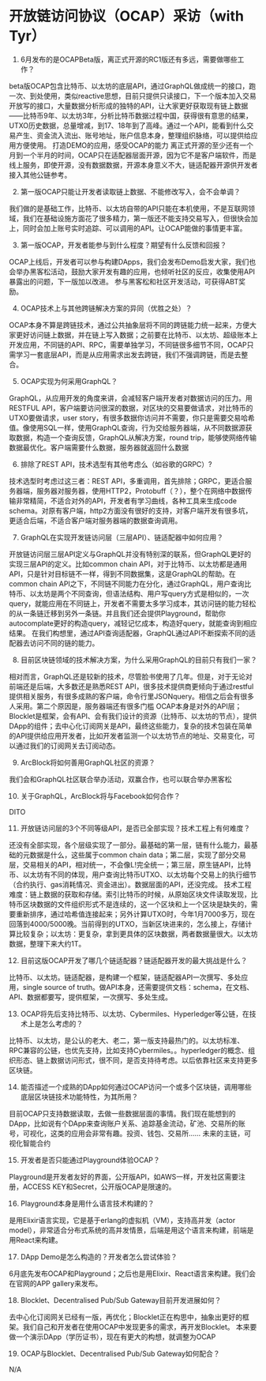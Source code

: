 # 开放链访问协议（OCAP）采访（with Tyr）

1. 6月发布的是OCAPBeta版，离正式开源的RC1版还有多远，需要做哪些工作？

beta版OCAP包含比特币、以太坊的底层API，通过GraphQL做成统一的接口，跑一次、到处使用，类似reactive思想，目前只提供只读接口，下一个版本加入交易开放写的接口，大量数据分析形成的独特的API，让大家更好获取现有链上数据
——比特币9年、以太坊3年，分析比特币数据过程中国，获得很有意思的结果，UTXO历史数据，总量增减，到17、18年到了高峰。通过一个API，能看到什么交易产生、资金流入流出、账号地址，账户信息本身，整理组织脉络，可以提供给应用方便使用。
打造DEMO的应用，感受OCAP的能力
离正式开源的至少还有一个月到一个半月的时间，OCAP只在适配器层面开源，因为它不是客户端软件，而是线上服务，即使开源，没有数据数据，开源本身意义不大，链适配器开源供开发者接入其他公链参考。

2. 第一版OCAP只能让开发者读取链上数据、不能修改写入，会不会单调？

我们做的是基础工作，比特币、以太坊自带的API只能在本机使用，不是互联网领域，我们在基础设施方面花了很多精力，第一版还不能支持交易写入，但很快会加上，同时会加上账号实时追踪、可以调用的API。让OCAP能做的事情更丰富。

3. 第一版OCAP，开发者能参与到什么程度？期望有什么反馈和回报？

OCAP上线后，开发者可以参与构建DApps，我们会发布Demo启发大家，我们也会举办黑客松活动，鼓励大家开发有趣的应用，也倾听社区的反应，收集使用API暴露出的问题，下一版加以改进。
参与黑客松和社区开发活动，可获得ABT奖励。

4. OCAP技术上与其他跨链解决方案的异同（优胜之处）？

OCAP本身不算是跨链技术，通过公共抽象层将不同的跨链能力统一起来，方便大家更好访问链上数据，并在链上写入数据；之前要在比特币、以太坊、超级账本上开发应用，不同链的API、RPC，需要单独学习，不同链很多细节不同，OCAP只需学习一套底层API，而是从应用需求出发去跨链，我们不强调跨链，而是去整合。

5. OCAP实现为何采用GraphQL？

GraphQL，从应用开发的角度来讲，会减轻客户端开发者对数据访问的压力。用RESTFUL API，客户端要访问很深的数据，对区块的交易要做请求，对比特币的UTXO要做请求，user story，有很多数据你访问并不需要，你只是需要交易哈希值。像使用SQL一样，使用GraphQL查询，行为交给服务器端，从不同数据源获取数据，构造一个查询反馈，GraphQL从解决方案，round trip，能够使网络传输数据最优化。客户端需要什么数据，服务器就返回什么数据

6. 排除了REST API，技术选型有其他考虑么（如谷歌的GRPC）?

技术选型时考虑过这三者：REST API，多重调用，首先排除；GRPC，更适合服务器端，服务器对服务器，使用HTTP2，Protobuff（？），整个在网络中数据传输非常精简，不适合对外的API，开发者有学习曲线，各种工具来生成code schema。对原有客户端，http2方面没有很好的支持，对客户端开发有很多坑，更适合后端，不适合客户端对服务器端的数据查询调用。

7. GraphQL在实现开发链访问层（三层API）、链适配器中如何应用？

开放链访问层三层API定义与GraphQL并没有特别深的联系，但GraphQL更好的实现三层API的定义。比如common chain API，对于比特币、以太坊都是通用API，只是针对目标链不一样，得到不同数据集，这是GraphQL的帮助。在common chain API之下，不同链不同能力在分化，通过GraphQL，用户查询比特币、以太坊是两个不同查询，但语法结构、用户写query方式是相似的，一次query，就能应用在不同链上，开发者不需要太多学习成本，其访问链的能力轻松的从一条链迁移到另外一条链。并且我们还会提供Playground，帮助你autocomplate更好的构造query，减轻记忆成本，构造好query，就能查询到相应结果。
在我们构想里，通过API查询适配器，GraphQL通过API不断探索不同的适配器去访问不同的链的能力。

8. 目前区块链领域的技术解决方案，为什么采用GraphQL的目前只有我们一家？

相对而言，GraphQL还是较新的技术，尽管脸书使用了几年。但是，对于无论对前端还是后端，大多数还是熟悉REST API，很多技术提供商更倾向于通过restful提供相关服务，有很多成熟的客户端，命令行里JSONquery。相信之后会有很多人采用。第二个原因是，服务器端还有很多门槛
OCAP本身是对外的API层；Blocklet是框架，会有API、会有我们设计的资源（比特币、以太坊的节点），提供DApp的组件；去中心化订阅网关是API，最终这些能力，复杂的技术包装在简单的API提供给应用开发者，比如开发者监测一个以太坊节点的地址、交易变化，可以通过我们的订阅网关去订阅动态。

9. ArcBlock将如何善用GraphQL社区的资源？

我们会和GraphQL社区联合举办活动，双赢合作，也可以联合举办黑客松

10. 关于GraphQL，ArcBlock将与Facebook如何合作？

DITO

11. 开放链访问层的3个不同等级API，是否已全部实现？技术工程上有何难度？

还没有全部实现，各个层级实现了一部分。最基础的第一层，链有什么能力，最基础的元数据是什么，这些属于common chain data；第二层，实现了部分交易层，交易相关的API，相对统一，不会像L!完全统一；第三层，原生链API，比特币、以太坊有不同的体现，用户查询比特币UTXO、以太坊每个交易上的执行细节（合约执行、gas消耗情况、资金进出）。数据层面的API，还没完成。
技术工程难度：链上数据的获取和存储。索引比特币的时候，从原始区块文件读取发现，比特币区块数据的文件组织形式不是连续的，这一个区块和上一个区块是缺失的，需要重新排序，通过哈希值连接起来；另外计算UTXO时，今年1月7000多万，现在回落到4000/5000晚。当前得到的UTXO，当新区块进来的，怎么接上，存储计算比较复杂；以太坊：更复杂，拿到更具体的区块数据，两者数据量很大。以太坊数据，整理下来大约1T。

12. 目前这版OCAP开发了哪几个链适配器？链适配器开发的最大挑战是什么？

比特币、以太坊。链适配器，是构建一个框架，链适配器API一次撰写、多处应用，single source of truth。做API本身，还需要提供文档：schema，在文档、API、数据都要写，提供框架，一次撰写、多处生成。

13. OCAP将先后支持比特币、以太坊、Cybermiles、Hyperledger等公链，在技术上是怎么考虑的？

比特币、以太坊，是公认的老大、老二，第一版支持最热门的。以太坊标准、RPC兼容的公链，也优先支持，比如支持Cybermiles。。hyperledger的概念、组织形态、链上数据访问形式，很不同，是否支持待考虑。以后依靠社区来支持更多区块链。

14. 能否描述一个成熟的DApp如何通过OCAP访问一个或多个区块链，调用哪些底层区块链技术功能特性，为其所用？

目前OCAP只支持数据读取，去做一些数据层面的事情。我们现在能想到的DApp，比如说有个DApp来查询账户关系、追踪基金流动，矿池、交易所的账号，可视化，这类的应用会非常有趣。投资、钱包、交易所……
未来的主链，可视化智能合约

15. 开发者是否只能通过Playground体验OCAP？

Playground是开发者友好的界面，公开版API，如AWS一样，开发社区需要注册，ACCESS KEY和Secret，公开版OCAP是限速的。

16. Playground本身是用什么语言技术构建的？

是用Elixir语言实现，它是基于erlang的虚拟机（VM），支持高并发（actor model），非常适合分布式系统的高并发情景，后端是用这个语言来构建，前端是用React来构建。

17. DApp Demo是怎么构造的？开发者怎么尝试体验？

6月底先发布OCAP和Playground；之后也是用Elixir、React语言来构建。我们会在官网的APP gallery来发布。

18. Blocklet、Decentralised Pub/Sub Gateway目前开发进展如何？

去中心化订阅网关已经有一版，再优化；Blocklet正在构思中，抽象出更好的框架。我们自己和开发者在使用OCAP中发现更多的需求，再开发Blocklet。
本来要做一个演示DApp（学历证书），现在有更大的构想，就调整为OCAP

19. OCAP与Blocklet、Decentralised Pub/Sub Gateway如何配合？

N/A